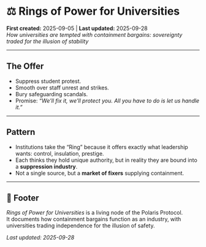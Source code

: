# ⚖️ Rings of Power for Universities  
**First created:** 2025-09-05 | **Last updated:** 2025-09-28  
*How universities are tempted with containment bargains: sovereignty traded for the illusion of stability*  

---

## The Offer  
- Suppress student protest.  
- Smooth over staff unrest and strikes.  
- Bury safeguarding scandals.  
- Promise: *“We’ll fix it, we’ll protect you. All you have to do is let us handle it.”*  

---

## Pattern  
- Institutions take the “Ring” because it offers exactly what leadership wants: control, insulation, prestige.  
- Each thinks they hold unique authority, but in reality they are bound into a **suppression industry**.  
- Not a single source, but a **market of fixers** supplying containment.  

---

## 🏮 Footer  
*Rings of Power for Universities* is a living node of the Polaris Protocol.  
It documents how containment bargains function as an industry, with universities trading independence for the illusion of safety.  

_Last updated: 2025-09-28_

